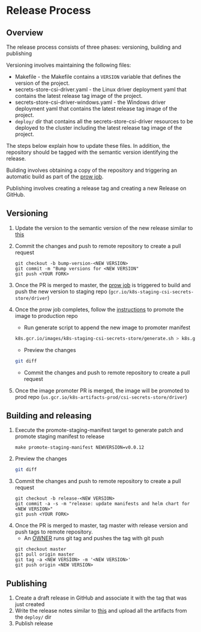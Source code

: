 # Release Process

## Overview

The release process consists of three phases: versioning, building and publishing

Versioning involves maintaining the following files:

- Makefile - the Makefile contains a `VERSION` variable that defines the version of the project.
- secrets-store-csi-driver.yaml - the Linux driver deployment yaml that contains the latest release tag image of the project.
- secrets-store-csi-driver-windows.yaml - the Windows driver deployment yaml that contains the latest release tag image of the project.
- `deploy/` dir that contains all the secrets-store-csi-driver resources to be deployed to the cluster including the latest release tag image of the project.

The steps below explain how to update these files. In addition, the repository should be tagged with the semantic version identifying the release.

Building involves obtaining a copy of the repository and triggering an automatic build as part of the [prow job](https://testgrid.k8s.io/sig-auth-secrets-store-csi-driver#secrets-store-csi-driver-push-image).

Publishing involves creating a release tag and creating a new Release on GitHub.

## Versioning

1. Update the version to the semantic version of the new release similar to [this](https://github.com/kubernetes-sigs/secrets-store-csi-driver/pull/251)
1. Commit the changes and push to remote repository to create a pull request

    ```
    git checkout -b bump-version-<NEW VERSION>
    git commit -m "Bump versions for <NEW VERSION"
    git push <YOUR FORK>
    ```
   
 1. Once the PR is merged to master, the [prow job](https://testgrid.k8s.io/sig-auth-secrets-store-csi-driver#secrets-store-csi-driver-push-image) is triggered to build and push the new version to staging repo (`gcr.io/k8s-staging-csi-secrets-store/driver`)
 1. Once the prow job completes, follow the [instructions](https://github.com/kubernetes/k8s.io/tree/master/k8s.gcr.io#image-promoter) to promote the image to production repo
    - Run generate script to append the new image to promoter manifest
    ```bash
    k8s.gcr.io/images/k8s-staging-csi-secrets-store/generate.sh > k8s.gcr.io/images/k8s-staging-csi-secrets-store/images.yaml
    ```
    - Preview the changes
    ```bash
    git diff
    ```
    - Commit the changes and push to remote repository to create a pull request
  1. Once the image promoter PR is merged, the image will be promoted to prod repo (`us.gcr.io/k8s-artifacts-prod/csi-secrets-store/driver`)
  
## Building and releasing

1. Execute the promote-staging-manifest target to generate patch and promote staging manifest to release
    ```
   make promote-staging-manifest NEWVERSION=v0.0.12
    ```
2. Preview the changes
    ```bash
   git diff
    ```
3. Commit the changes and push to remote repository to create a pull request
    ```
    git checkout -b release-<NEW VERSION>
    git commit -a -s -m "release: update manifests and helm chart for <NEW VERSION>"
    git push <YOUR FORK>
    ```
4. Once the PR is merged to master, tag master with release version and push tags to remote repository.
    - An [OWNER](https://github.com/kubernetes-sigs/secrets-store-csi-driver/blob/master/OWNERS) runs git tag and pushes the tag with git push
   ```
   git checkout master
   git pull origin master
   git tag -a <NEW VERSION> -m '<NEW VERSION>'
   git push origin <NEW VERSION>
   ```

## Publishing

1. Create a draft release in GitHub and associate it with the tag that was just created
1. Write the release notes similar to [this](https://github.com/kubernetes-sigs/secrets-store-csi-driver/releases/tag/v0.0.12) and upload all the artifacts from the `deploy/` dir
1. Publish release